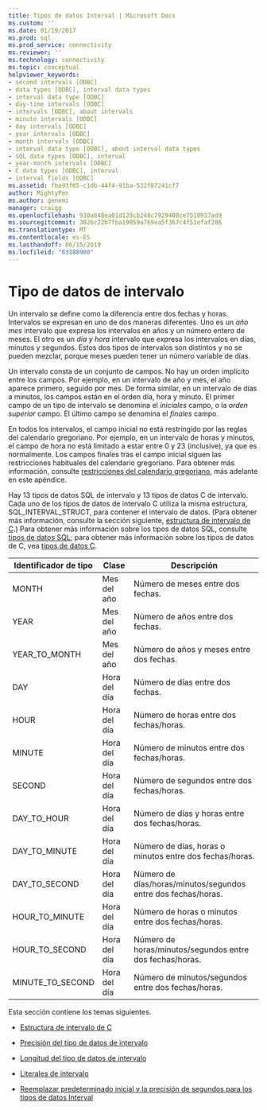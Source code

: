 ```yaml
---
title: Tipos de datos Interval | Microsoft Docs
ms.custom: ''
ms.date: 01/19/2017
ms.prod: sql
ms.prod_service: connectivity
ms.reviewer: ''
ms.technology: connectivity
ms.topic: conceptual
helpviewer_keywords:
- second intervals [ODBC]
- data types [ODBC], interval data types
- interval data type [ODBC]
- day-time intervals [ODBC]
- intervals [ODBC], about intervals
- minute intervals [ODBC]
- day intervals [ODBC]
- year intervals [ODBC]
- month intervals [ODBC]
- interval data type [ODBC], about interval data types
- SQL data types [ODBC], interval
- year-month intervals [ODBC]
- C data types [ODBC], interval
- interval fields [ODBC]
ms.assetid: fba93f65-c1db-44f4-91ba-532f87241cf7
author: MightyPen
ms.author: genemi
manager: craigg
ms.openlocfilehash: 930a848ea01d128cb248c7929408ce7510937ad9
ms.sourcegitcommit: 3026c22b7fba19059a769ea5f367c4f51efaf286
ms.translationtype: MT
ms.contentlocale: es-ES
ms.lasthandoff: 06/15/2019
ms.locfileid: "63188900"
---
```

# <a name="interval-data-types"></a>Tipo de datos de intervalo
Un intervalo se define como la diferencia entre dos fechas y horas. Intervalos se expresan en uno de dos maneras diferentes. Uno es un *año mes* intervalo que expresa los intervalos en años y un número entero de meses. El otro es un *día y hora* intervalo que expresa los intervalos en días, minutos y segundos. Estos dos tipos de intervalos son distintos y no se pueden mezclar, porque meses pueden tener un número variable de días.  
  
 Un intervalo consta de un conjunto de campos. No hay un orden implícito entre los campos. Por ejemplo, en un intervalo de año y mes, el año aparece primero, seguido por mes. De forma similar, en un intervalo de días a minutos, los campos están en el orden día, hora y minuto. El primer campo de un tipo de intervalo se denomina el *iniciales* campo, o la *orden superior* campo. El último campo se denomina el *finales* campo.  
  
 En todos los intervalos, el campo inicial no está restringido por las reglas del calendario gregoriano. Por ejemplo, en un intervalo de horas y minutos, el campo de hora no está limitado a estar entre 0 y 23 (inclusive), ya que es normalmente. Los campos finales tras el campo inicial siguen las restricciones habituales del calendario gregoriano. Para obtener más información, consulte [restricciones del calendario gregoriano](../../../odbc/reference/appendixes/constraints-of-the-gregorian-calendar.md), más adelante en este apéndice.  
  
 Hay 13 tipos de datos SQL de intervalo y 13 tipos de datos C de intervalo. Cada uno de los tipos de datos de intervalo C utiliza la misma estructura, SQL_INTERVAL_STRUCT, para contener el intervalo de datos. (Para obtener más información, consulte la sección siguiente, [estructura de intervalo de C](../../../odbc/reference/appendixes/c-interval-structure.md).) Para obtener más información sobre los tipos de datos SQL, consulte [tipos de datos SQL](../../../odbc/reference/appendixes/sql-data-types.md); para obtener más información sobre los tipos de datos de C, vea [tipos de datos C](../../../odbc/reference/appendixes/c-data-types.md).  
  
|Identificador de tipo|Clase|Descripción|  
|---------------------|-----------|-----------------|  
|MONTH|Mes del año|Número de meses entre dos fechas.|  
|YEAR|Mes del año|Número de años entre dos fechas.|  
|YEAR_TO_MONTH|Mes del año|Número de años y meses entre dos fechas.|  
|DAY|Hora del día|Número de días entre dos fechas.|  
|HOUR|Hora del día|Número de horas entre dos fechas/horas.|  
|MINUTE|Hora del día|Número de minutos entre dos fechas/horas.|  
|SECOND|Hora del día|Número de segundos entre dos fechas/horas.|  
|DAY_TO_HOUR|Hora del día|Número de días y horas entre dos fechas/horas.|  
|DAY_TO_MINUTE|Hora del día|Número de días, horas o minutos entre dos fechas/horas.|  
|DAY_TO_SECOND|Hora del día|Número de días/horas/minutos/segundos entre dos fechas/horas.|  
|HOUR_TO_MINUTE|Hora del día|Número de horas o minutos entre dos fechas/horas.|  
|HOUR_TO_SECOND|Hora del día|Número de horas/minutos/segundos entre dos fechas/horas.|  
|MINUTE_TO_SECOND|Hora del día|Número de minutos/segundos entre dos fechas/horas.|  
  
 Esta sección contiene los temas siguientes.  
  
-   [Estructura de intervalo de C](../../../odbc/reference/appendixes/c-interval-structure.md)  
  
-   [Precisión del tipo de datos de intervalo](../../../odbc/reference/appendixes/interval-data-type-precision.md)  
  
-   [Longitud del tipo de datos de intervalo](../../../odbc/reference/appendixes/interval-data-type-length.md)  
  
-   [Literales de intervalo](../../../odbc/reference/appendixes/interval-literals.md)  
  
-   [Reemplazar predeterminado inicial y la precisión de segundos para los tipos de datos Interval](../../../odbc/reference/appendixes/overriding-default-leading-and-seconds-precision-for-interval-data-types.md)
